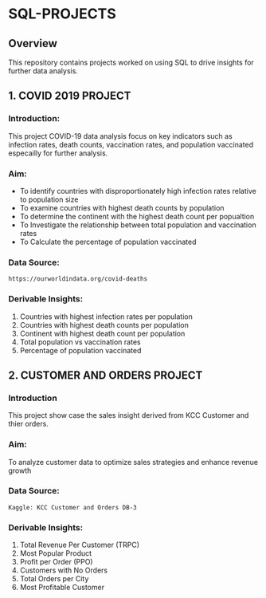 # SQL-PROJECTS
## Overview
This repository contains projects worked on using SQL to drive insights for further data analysis.

## 1. COVID 2019 PROJECT 
### Introduction:
This project COVID-19 data analysis focus on key indicators such as infection rates, death counts, vaccination rates, and population vaccinated especailly for further analysis. 
###  Aim:
- To identify countries with disproportionately high infection rates relative to population size
- To examine countries with highest death counts by population
- To determine the continent with the highest death count per popualtion
- To Investigate the relationship between total population and vaccination rates
- To Calculate the percentage of population vaccinated
### Data Source:
    https://ourworldindata.org/covid-deaths  
### Derivable Insights:
1. Countries with highest infection rates per population 
2. Countries with highest death counts per population 
3. Continent with highest death count per population
4. Total population vs vaccination rates 
5. Percentage of population vaccinated


## 2. CUSTOMER AND ORDERS PROJECT
### Introduction 
This project show case the sales insight derived from KCC Customer and thier orders. 
###  Aim:
To analyze customer data to optimize sales strategies and enhance revenue growth
### Data Source:
    Kaggle: KCC Customer and Orders DB-3  
### Derivable Insights:
1. Total Revenue Per Customer (TRPC)
2. Most Popular Product
3. Profit per Order (PPO)
4. Customers with No Orders
5. Total Orders per City
6. Most Profitable Customer

